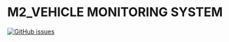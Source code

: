 # M2_VEHICLE MONITORING SYSTEM
[![GitHub issues](https://img.shields.io/github/issues/SanjanaGireesh/M2_MY_PROJECT?style=flat-square)](https://github.com/SanjanaGireesh/M2_MY_PROJECT/issues)
